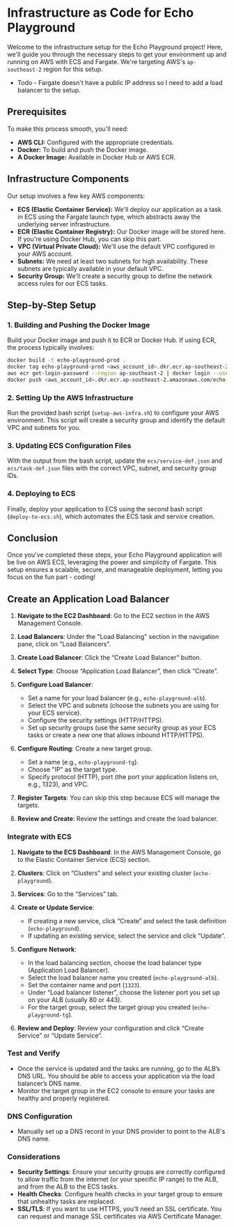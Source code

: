 # Infrastructure as Code for Echo Playground

Welcome to the infrastructure setup for the Echo Playground project! Here, we'll guide you through the necessary steps to get your environment up and running on AWS with ECS and Fargate. We're targeting AWS's `ap-southeast-2` region for this setup.

- Todo - Fargate doesn't have a public IP address so I need to add a load balancer to the setup.

## Prerequisites

To make this process smooth, you'll need:

- **AWS CLI:** Configured with the appropriate credentials.
- **Docker:** To build and push the Docker image.
- **A Docker Image:** Available in Docker Hub or AWS ECR.

## Infrastructure Components

Our setup involves a few key AWS components:

- **ECS (Elastic Container Service):** We'll deploy our application as a task in ECS using the Fargate launch type, which abstracts away the underlying server infrastructure.
- **ECR (Elastic Container Registry):** Our Docker image will be stored here. If you're using Docker Hub, you can skip this part.
- **VPC (Virtual Private Cloud):** We'll use the default VPC configured in your AWS account.
- **Subnets:** We need at least two subnets for high availability. These subnets are typically available in your default VPC.
- **Security Group:** We'll create a security group to define the network access rules for our ECS tasks.

## Step-by-Step Setup

### 1. Building and Pushing the Docker Image

Build your Docker image and push it to ECR or Docker Hub. If using ECR, the process typically involves:

```bash
docker build -t echo-playground-prod .
docker tag echo-playground-prod <aws_account_id>.dkr.ecr.ap-southeast-2.amazonaws.com/echo-playground-prod:latest
aws ecr get-login-password --region ap-southeast-2 | docker login --username AWS --password-stdin <aws_account_id>.dkr.ecr.ap-southeast-2.amazonaws.com
docker push <aws_account_id>.dkr.ecr.ap-southeast-2.amazonaws.com/echo-playground-prod:latest
```

### 2. Setting Up the AWS Infrastructure

Run the provided bash script (`setup-aws-infra.sh`) to configure your AWS environment. This script will create a security group and identify the default VPC and subnets for you.

### 3. Updating ECS Configuration Files

With the output from the bash script, update the `ecs/service-def.json` and `ecs/task-def.json` files with the correct VPC, subnet, and security group IDs.

### 4. Deploying to ECS

Finally, deploy your application to ECS using the second bash script (`deploy-to-ecs.sh`), which automates the ECS task and service creation.

## Conclusion

Once you've completed these steps, your Echo Playground application will be live on AWS ECS, leveraging the power and simplicity of Fargate. This setup ensures a scalable, secure, and manageable deployment, letting you focus on the fun part - coding!

## Create an Application Load Balancer

1. **Navigate to the EC2 Dashboard**: Go to the EC2 section in the AWS Management Console.

2. **Load Balancers**: Under the "Load Balancing" section in the navigation pane, click on "Load Balancers".

3. **Create Load Balancer**: Click the “Create Load Balancer” button.

4. **Select Type**: Choose “Application Load Balancer”, then click “Create”.

5. **Configure Load Balancer**:

   - Set a name for your load balancer (e.g., `echo-playground-alb`).
   - Select the VPC and subnets (choose the subnets you are using for your ECS service).
   - Configure the security settings (HTTP/HTTPS).
   - Set up security groups (use the same security group as your ECS tasks or create a new one that allows inbound HTTP/HTTPS).

6. **Configure Routing**: Create a new target group.

   - Set a name (e.g., `echo-playground-tg`).
   - Choose "IP" as the target type.
   - Specify protocol (HTTP), port (the port your application listens on, e.g., 1323), and VPC.

7. **Register Targets**: You can skip this step because ECS will manage the targets.

8. **Review and Create**: Review the settings and create the load balancer.

### Integrate with ECS

1. **Navigate to the ECS Dashboard**: In the AWS Management Console, go to the Elastic Container Service (ECS) section.

2. **Clusters**: Click on “Clusters” and select your existing cluster (`echo-playground`).

3. **Services**: Go to the “Services” tab.

4. **Create or Update Service**:

   - If creating a new service, click “Create” and select the task definition (`echo-playground`).
   - If updating an existing service, select the service and click “Update”.

5. **Configure Network**:

   - In the load balancing section, choose the load balancer type (Application Load Balancer).
   - Select the load balancer name you created (`echo-playground-alb`).
   - Set the container name and port (`1323`).
   - Under “Load balancer listener”, choose the listener port you set up on your ALB (usually 80 or 443).
   - For the target group, select the target group you created (`echo-playground-tg`).

6. **Review and Deploy**: Review your configuration and click “Create Service” or “Update Service”.

### Test and Verify

- Once the service is updated and the tasks are running, go to the ALB’s DNS URL. You should be able to access your application via the load balancer’s DNS name.
- Monitor the target group in the EC2 console to ensure your tasks are healthy and properly registered.

### DNS Configuration

- Manually set up a DNS record in your DNS provider to point to the ALB's DNS name.

### Considerations

- **Security Settings**: Ensure your security groups are correctly configured to allow traffic from the internet (or your specific IP range) to the ALB, and from the ALB to the ECS tasks.
- **Health Checks**: Configure health checks in your target group to ensure that unhealthy tasks are replaced.
- **SSL/TLS**: If you want to use HTTPS, you'll need an SSL certificate. You can request and manage SSL certificates via AWS Certificate Manager.
